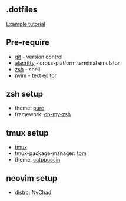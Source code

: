 ## .dotfiles
[Example tutorial](https://github.com/eieioxyz/Beyond-Dotfiles-in-100-Seconds/blob/master/README.md)

## Pre-require
- [git](https://git-scm.com/) - version control
- [alacritty](https://github.com/alacritty/alacritty/blob/master/README.md) - cross-platform terminal emulator
- [zsh](https://github.com/ohmyzsh/ohmyzsh/wiki/Installing-ZSH) - shell
- [nvim](https://github.com/neovim/neovim/wiki/Installing-Neovim) - text editor

## zsh setup
- theme: [pure](https://github.com/sindresorhus/pure/blob/main/readme.md)
- framework: [oh-my-zsh](https://ohmyz.sh/#install)

## tmux setup
- [tmux](https://github.com/tmux/tmux/wiki)
- tmux-package-manager: [tpm](https://github.com/tmux-plugins/tpm/blob/master/README.md)
- theme: [catppuccin](https://github.com/catppuccin/tmux/blob/main/README.md)

## neovim setup
- distro: [NvChad](https://nvchad.com/docs/quickstart/install)

